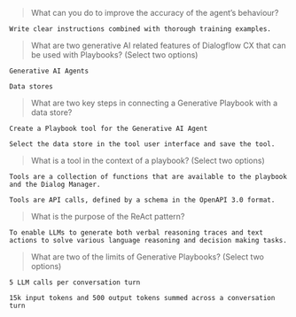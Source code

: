 >What can you do to improve the accuracy of the agent’s behaviour?
```
Write clear instructions combined with thorough training examples.
```

>What are two generative AI related features of Dialogflow CX that can be used with Playbooks? (Select two options)
```
Generative AI Agents
```
```
Data stores
```

>What are two key steps in connecting a Generative Playbook with a data store?
```
Create a Playbook tool for the Generative AI Agent
```
```
Select the data store in the tool user interface and save the tool.
```

>What is a tool in the context of a playbook? (Select two options)
```
Tools are a collection of functions that are available to the playbook and the Dialog Manager.
```
```
Tools are API calls, defined by a schema in the OpenAPI 3.0 format.
```

>What is the purpose of the ReAct pattern?
```
To enable LLMs to generate both verbal reasoning traces and text actions to solve various language reasoning and decision making tasks.
```

>What are two of the limits of Generative Playbooks? (Select two options)
```
5 LLM calls per conversation turn
```
```
15k input tokens and 500 output tokens summed across a conversation turn
```